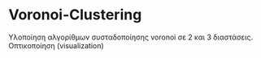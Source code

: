 # Voronoi-Clustering
Υλοποίηση αλγορίθμων συσταδοποίησης voronoi σε 2 και 3 διαστάσεις. Οπτικοποίηση (visualization)
